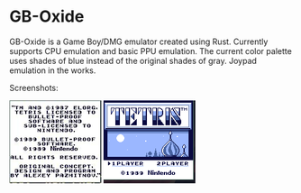 # GB-Oxide

GB-Oxide is a Game Boy/DMG emulator created using Rust. Currently supports CPU emulation and basic PPU emulation. The current color palette uses shades of blue instead of the original shades of gray. Joypad emulation in the works. 


Screenshots:

![screenshot](Screenshots/Intro-Credits.jpeg)
![screenshot](Screenshots/Tetris-cropped.png)
